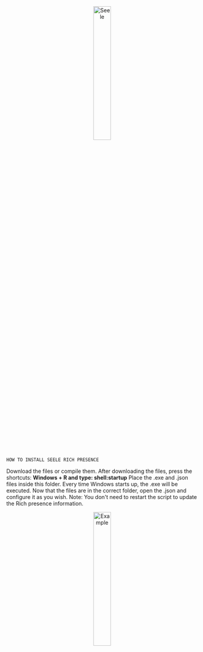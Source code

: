 <div align="center"><img src="https://i.imgur.com/VCvZhWT.jpg" alt="Seele" width="30%"></img></div>

```
HOW TO INSTALL SEELE RICH PRESENCE
```
Download the files or compile them. After downloading the files, press the shortcuts: **Windows + R and type: shell:startup**
Place the .exe and .json files inside this folder. Every time Windows starts up, the .exe will be executed. Now that the files are in the correct folder, open the .json and configure it as you wish. Note: You don't need to restart the script to update the Rich presence information.

<div align="center"><img src="https://i.imgur.com/gSKA3rC.png" alt="Example" width="30%"></img></div>